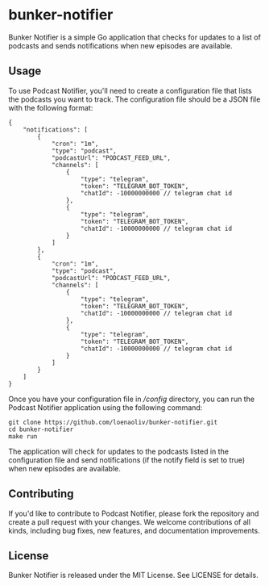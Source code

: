 # bunker-notifier
Bunker Notifier is a simple Go application that checks for updates to a list of podcasts and sends notifications when new episodes are available.

## Usage
To use Podcast Notifier, you'll need to create a configuration file that lists the podcasts you want to track. The configuration file should be a JSON file with the following format:

```
{
    "notifications": [
        {
            "cron": "1m",
            "type": "podcast",
            "podcastUrl": "PODCAST_FEED_URL",
            "channels": [
                {
                    "type": "telegram",
                    "token": "TELEGRAM_BOT_TOKEN",
                    "chatId": -10000000000 // telegram chat id
                },
                {
                    "type": "telegram",
                    "token": "TELEGRAM_BOT_TOKEN",
                    "chatId": -10000000000 // telegram chat id
                }
            ]
        },
        {
            "cron": "1m",
            "type": "podcast",
            "podcastUrl": "PODCAST_FEED_URL",
            "channels": [
                {
                    "type": "telegram",
                    "token": "TELEGRAM_BOT_TOKEN",
                    "chatId": -10000000000 // telegram chat id
                },
                {
                    "type": "telegram",
                    "token": "TELEGRAM_BOT_TOKEN",
                    "chatId": -10000000000 // telegram chat id
                }
            ]
        }
    ]
}
```

Once you have your configuration file in */config* directory, you can run the Podcast Notifier application using the following command:

```
git clone https://github.com/loenaoliv/bunker-notifier.git
cd bunker-notifier
make run
```

The application will check for updates to the podcasts listed in the configuration file and send notifications (if the notify field is set to true) when new episodes are available.

## Contributing
If you'd like to contribute to Podcast Notifier, please fork the repository and create a pull request with your changes. We welcome contributions of all kinds, including bug fixes, new features, and documentation improvements.

## License
Bunker Notifier is released under the MIT License. See LICENSE for details.
